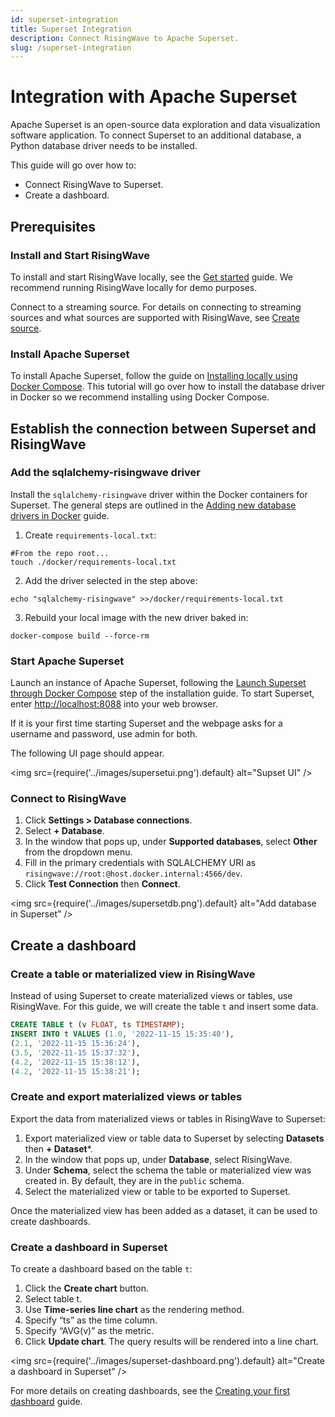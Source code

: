 ```yaml
---
id: superset-integration
title: Superset Integration
description: Connect RisingWave to Apache Superset.
slug: /superset-integration
---
```


# Integration with Apache Superset

Apache Superset is an open-source data exploration and data visualization software application. To connect Superset to an additional database, a Python database driver needs to be installed.

This guide will go over how to:
* Connect RisingWave to Superset.
* Create a dashboard.

## Prerequisites

### Install and Start RisingWave

To install and start RisingWave locally, see the [Get started](https://www.risingwave.dev/docs/latest/get-started/) guide. We recommend running RisingWave locally for demo purposes.

Connect to a streaming source. For details on connecting to streaming sources and what sources are supported with RisingWave, see [Create source](https://www.risingwave.dev/docs/latest/sql-create-source/).

### Install Apache Superset

To install Apache Superset, follow the guide on [Installing locally using Docker Compose](https://superset.apache.org/docs/installation/installing-superset-using-docker-compose#installing-superset-locally-using-docker-compose). This tutorial will go over how to install the database driver in Docker so we recommend installing using Docker Compose. 

## Establish the connection between Superset and RisingWave

### Add the sqlalchemy-risingwave driver

Install the `sqlalchemy-risingwave` driver within the Docker containers for Superset. The general steps are outlined in the [Adding new database drivers in Docker](https://superset.apache.org/docs/databases/docker-add-drivers/#2-install-mysql-driver) guide. 

1. Create `requirements-local.txt`:
```shell
#From the repo root...
touch ./docker/requirements-local.txt
```

2. Add the driver selected in the step above:
```shell
echo "sqlalchemy-risingwave" >>/docker/requirements-local.txt
```

3. Rebuild your local image with the new driver baked in:
```shell
docker-compose build --force-rm
```

### Start Apache Superset

Launch an instance of Apache Superset, following the [Launch Superset through Docker Compose](https://superset.apache.org/docs/installation/installing-superset-using-docker-compose#3-launch-superset-through-docker-compose) step of the installation guide. To start Superset, enter [http://localhost:8088](http://localhost:8088/) into your web browser. 

If it is your first time starting Superset and the webpage asks for a username and password, use admin for both.

The following UI page should appear.

<img
  src={require('../images/supersetui.png').default}
  alt="Supset UI"
/>

### Connect to RisingWave

1. Click **Settings > Database connections**. 
2. Select **+ Database**.
3. In the window that pops up, under **Supported databases**, select **Other** from the dropdown menu.
4. Fill in the primary credentials with SQLALCHEMY URI as `risingwave://root:@host.docker.internal:4566/dev`.
5. Click **Test Connection** then **Connect**.

<img
  src={require('../images/supersetdb.png').default}
  alt="Add database in Superset"
/>

## Create a dashboard

### Create a table or materialized view in RisingWave

Instead of using Superset to create materialized views or tables, use RisingWave. For this guide, we will create the table `t` and insert some data.

```sql
CREATE TABLE t (v FLOAT, ts TIMESTAMP);
INSERT INTO t VALUES (1.0, '2022-11-15 15:35:40'),
(2.1, '2022-11-15 15:36:24'),
(3.5, '2022-11-15 15:37:32'),
(4.2, '2022-11-15 15:38:12'),
(4.2, '2022-11-15 15:38:21');
```

### Create and export materialized views or tables

Export the data from materialized views or tables in RisingWave to Superset:

1. Export materialized view or table data to Superset by selecting **Datasets** then **+ Dataset***.
2. In the window that pops up, under **Database**, select RisingWave.
3. Under **Schema**, select the schema the table or materialized view was created in. By default, they are in the `public` schema.
4. Select the materialized view or table to be exported to Superset.

Once the materialized view has been added as a dataset, it can be used to create dashboards.

### Create a dashboard in Superset

To create a dashboard based on the table `t`:
1. Click the **Create chart** button.
2. Select table t.
3. Use **Time-series line chart** as the rendering method.
4. Specify “ts” as the time column.
5. Specify “AVG(v)” as the metric.
6. Click **Update chart**. The query results will be rendered into a line chart.

<img
  src={require('../images/superset-dashboard.png').default}
  alt="Create a dashboard in Superset"
/>

For more details on creating dashboards, see the [Creating your first dashboard](https://superset.apache.org/docs/creating-charts-dashboards/creating-your-first-dashboard#creating-charts-in-explore-view) guide. 